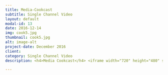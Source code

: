 ```yaml
---
title: Media-Cookcast
subtitle: Single Channel Video
layout: default
modal-id: 13
date: 2016-12-14
img: cook5.jpg
thumbnail: cook5.jpg
alt: image-alt
project-date: December 2016
client:
category: Single Channel Video
description: <h4>Media Cookcast</h4> <iframe width="720" height="480" src="https://www.youtube.com/embed/DMlFCHM6e6E" frameborder="0" allow="autoplay; encrypted-media" allowfullscreen></iframe> <br> <img src="img/portfolio/cook2.png" class="img-responsive img-centered" alt="Interview">Interview Pressure<br>  <img src="img/portfolio/cook3.png" class="img-responsive img-centered" alt="Interview">Interview Pressure<br> <img src="img/portfolio/cook4.png" class="img-responsive img-centered" alt="Interview">Interview Pressure<br>  <img src="img/portfolio/cook5.png" class="img-responsive img-centered" alt="Interview">Interview Pressure<br> 

---
```

